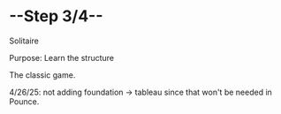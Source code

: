 # --Step 3/4--

Solitaire

Purpose: Learn the structure

The classic game. 

4/26/25: not adding foundation -> tableau since that won't be needed in Pounce. 

